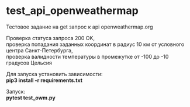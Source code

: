# test_api_openweathermap
Тестовое задание на get запрос к api openweathermap.org  
  
Проверка статуса запроса 200 OK,  
проверка попадания заданных координат в радиус 10 км от условного центра Санкт-Петербурга,  
проверка валидности температуры в промежутке от -100 до -10 градусов Цельсия  
  
Для запуска установить зависимости:  
**pip3 install -r requirements.txt**  
  
Запуск:  
**pytest test_owm.py**
